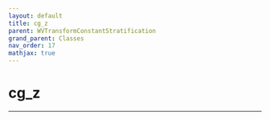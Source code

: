 ```yaml
---
layout: default
title: cg_z
parent: WVTransformConstantStratification
grand_parent: Classes
nav_order: 17
mathjax: true
---
```


#  cg_z




---

